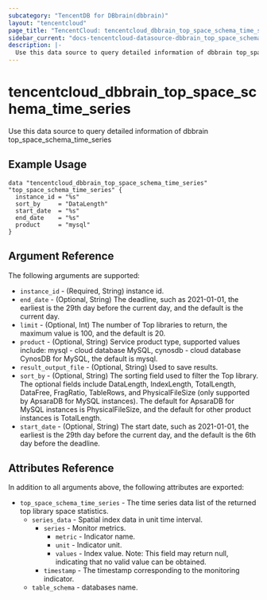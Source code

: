```yaml
---
subcategory: "TencentDB for DBbrain(dbbrain)"
layout: "tencentcloud"
page_title: "TencentCloud: tencentcloud_dbbrain_top_space_schema_time_series"
sidebar_current: "docs-tencentcloud-datasource-dbbrain_top_space_schema_time_series"
description: |-
  Use this data source to query detailed information of dbbrain top_space_schema_time_series
---
```


# tencentcloud_dbbrain_top_space_schema_time_series

Use this data source to query detailed information of dbbrain top_space_schema_time_series

## Example Usage

```hcl
data "tencentcloud_dbbrain_top_space_schema_time_series" "top_space_schema_time_series" {
  instance_id = "%s"
  sort_by     = "DataLength"
  start_date  = "%s"
  end_date    = "%s"
  product     = "mysql"
}
```

## Argument Reference

The following arguments are supported:

* `instance_id` - (Required, String) instance id.
* `end_date` - (Optional, String) The deadline, such as 2021-01-01, the earliest is the 29th day before the current day, and the default is the current day.
* `limit` - (Optional, Int) The number of Top libraries to return, the maximum value is 100, and the default is 20.
* `product` - (Optional, String) Service product type, supported values include: mysql - cloud database MySQL, cynosdb - cloud database CynosDB for MySQL, the default is mysql.
* `result_output_file` - (Optional, String) Used to save results.
* `sort_by` - (Optional, String) The sorting field used to filter the Top library. The optional fields include DataLength, IndexLength, TotalLength, DataFree, FragRatio, TableRows, and PhysicalFileSize (only supported by ApsaraDB for MySQL instances). The default for ApsaraDB for MySQL instances is PhysicalFileSize, and the default for other product instances is TotalLength.
* `start_date` - (Optional, String) The start date, such as 2021-01-01, the earliest is the 29th day before the current day, and the default is the 6th day before the deadline.

## Attributes Reference

In addition to all arguments above, the following attributes are exported:

* `top_space_schema_time_series` - The time series data list of the returned top library space statistics.
  * `series_data` - Spatial index data in unit time interval.
    * `series` - Monitor metrics.
      * `metric` - Indicator name.
      * `unit` - Indicator unit.
      * `values` - Index value. Note: This field may return null, indicating that no valid value can be obtained.
    * `timestamp` - The timestamp corresponding to the monitoring indicator.
  * `table_schema` - databases name.


